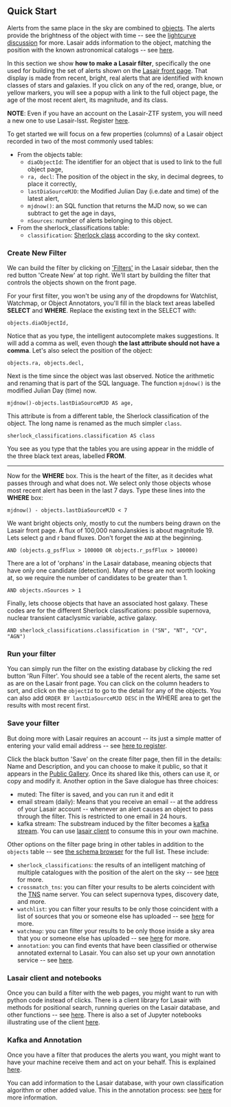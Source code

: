 ## Quick Start
Alerts from the same place in the sky are combined to 
[objects](concepts.html#objects_and_sources).
The alerts provide the brightness of the object with time -- 
see the [lightcurve discussion](concepts.html#lightcurve) for more. 
Lasair adds information to the object, matching the position with the known 
astronomical catalogs -- see [here](core_functions/sherlock.html).

In this section we show **how to make a Lasair filter**,
specifically the one used for building the set of alerts shown on the 
[Lasair front page]({%lasairurl%}/). That display is made from recent, bright, 
real alerts that are identified with known classes of stars and galaxies. 
If you click on any of the red, orange, blue, or yellow markers, you will see 
a popup with a link to the full object page, the age of the most recent alert, 
its magnitude, and its class.

**NOTE**: Even if you have an account on the Lasair-ZTF system, you will need a
new one to use Lasair-lsst. Register [here](https://lasair-lsst.lsst.ac.uk/register/).

To get started we will focus on a few properties (columns) of a Lasair object recorded in two of the most commonly used tables:

* From the objects table:
    * `diaObjectId`: The identifier for an object that is used to link to the full 
object page,
    * `ra, decl`: The position of the object in the sky, in decimal degrees, to place it correctly,
    * `lastDiaSourceMJD`: the Modified Julian Day (i.e.date and time) of the latest alert,
    * `mjdnow()`: an SQL function that returns the MJD now, so we can 
subtract to get the age in days,
    * `nSources`: number of alerts belonging to this object. 
* From the sherlock_classifications table:
    * `classification`: [Sherlock class](core_functions/sherlock.html) according to the sky context.

### Create New Filter
We can build the filter by clicking on ['Filters']({%lasairurl%}/filters/) 
in the Lasair sidebar, then the red button 'Create New' at top right.
We'll start by building the filter that controls the objects
shown on the front page.

For your first filter, you won't be using any of the dropdowns for Watchlist, 
Watchmap, or Object Annotators, you'll fill in the black text areas labelled 
**SELECT** and **WHERE**. 
Replace the existing text in the SELECT with:
```
objects.diaObjectId,
```
Notice that as you type, the intelligent autocomplete makes suggestions. 
It will add a comma as well, even though **the last attribute should 
not have a comma**. Let's also select the position of the object:
```
objects.ra, objects.decl,
```
Next is the time since the object was last observed. 
Notice the arithmetic and renaming that is part of the SQL language. 
The function `mjdnow()` is the modified Julian Day (time) now.
```
mjdnow()-objects.lastDiaSourceMJD AS age,
```
This attribute is from a different table, the Sherlock classification of the object. 
The long name is renamed as the much simpler `class`.
```
sherlock_classifications.classification AS class
```

You see as you type that the tables you are using appear in the middle of the 
three black text areas, labelled **FROM**.

----
Now for the **WHERE** box. This is the heart of the filter, as it decides 
what passes through and what does not.
We select only those objects whose most recent alert has been in the last 7 days.
Type these lines into the **WHERE** box:
```
mjdnow() - objects.lastDiaSourceMJD < 7
```
We want bright objects only, mostly to cut the numbers being drawn on the Lasair front page. 
A flux of 100,000 nanoJanskies is about magnitude 19. Lets select g and r band fluxes.
Don't forget the `AND` at the beginning.
```
AND (objects.g_psfFlux > 100000 OR objects.r_psfFlux > 100000)
```
There are a lot of 'orphans' in the Lasair database, meaning objects that 
have only one candidate (detection). Many of these are not worth looking at, 
so we require the number of candidates to be greater than 1.
```
AND objects.nSources > 1
```
Finally, lets choose objects that have an associated host galaxy. 
These codes are for the different Sherlock classifications: possible supernova, 
nuclear transient cataclysmic variable, active galaxy.
```
AND sherlock_classifications.classification in ("SN", "NT", "CV", "AGN")
```

### Run your filter
You can simply run the filter on the existing database by clicking the 
red button 'Run Filter'. You should see a table of the recent alerts, 
the same set as are on the Lasair front page.
You can click on the column headers to sort, and click on the `objectId` to go 
to the detail for any of the objects. You can also add 
`ORDER BY lastDiaSourceMJD DESC` in the WHERE area to get the results 
with most recent first.

### Save your filter
But doing more with Lasair requires an account -- its just a simple 
matter of entering your valid email address -- see 
[here to register]({%lasairurl%}/register).

Click the black button 'Save' on the create filter page, then fill in the 
details: Name and Description, and you can choose to make it public, so that it 
appears in the [Public Gallery]({%lasairurl%}/filters). Once its shared like 
this, others can use it, or copy and modify it. Another option in the Save 
dialogue has three choices:

* muted: The filter is saved, and you can run it and edit it
* email stream (daily): Means that you receive an email -- at the address of 
your Lasair account -- 
whenever an alert causes an object to pass through the filter. 
This is restricted to one email in 24 hours.
* kafka stream: The substream induced by the filter becomes a 
[kafka stream](core_functions/alert-streams.html). You can use 
[lasair client](core_functions/client.html) to consume this in your own machine.

Other options on the filter page bring in other tables in addition to the
`objects` table 
-- see [the schema browser]({%lasairurl%}/schema) for the full list. These 
include:

* `sherlock_classifications`: the results of an intelligent matching of 
multiple catalogues with the position of the alert on the sky -- see 
[here](core_functions/sherlock.html) for more.
* `crossmatch_tns`: you can filter your results to be alerts coincident with the 
[TNS](https://www.wis-tns.org/) name server. You can select supernova types, 
discovery date, and more.
* `watchlist`: you can filter your results to be only those coincident with a 
list of sources that you or someone else has  uploaded -- see 
[here](core_functions/watchlists.html) for more.
* `watchmap`: you can filter your results to be only those inside a sky area 
that you or someone else has uploaded -- see [here](core_functions/watchmaps.html) for more.
* `annotation`: you can find events that have been classified or otherwise 
annotated external to Lasair. You can also set up your own annotation service -- see 
[here](concepts.html#annotations).

### Lasair client and notebooks
Once you can build a filter with the web pages, you might want to run with python code instead of clicks.
There is a client library for Lasair with methods for positional search, 
running queries on the Lasair database, and other functions -- see 
[here](core_functions/client.html). There is also a set of Jupyter notebooks illustrating use of the client [here](core_functions/python_notebooks.html).

### Kafka and Annotation
Once you have a filter that produces the alerts you want, you might want to have your machine receive them and act on your behalf. This is explained [here](core_functions/alert-streams.html).

You can add information to the Lasair database, with your own classification algorithm or other added value. This in the annotation process: see [here](core_functions/alert-streams.html) for more information.
